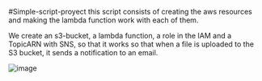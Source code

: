 #Simple-script-proyect
this script consists of creating the aws resources and making the lambda function work with each of them.

We create an s3-bucket, a lambda function, a role in the IAM and a TopicARN with SNS, so that it works so that when a file is uploaded to the S3 bucket, it sends a notification to an email.


![image](https://github.com/JooeeL98/Simple-Script-Project/assets/145325906/6a9586e5-36a1-4104-9d43-e8d894945bbf)
